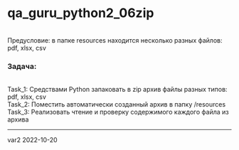 # qa_guru_python2_06zip

<br>Предусловие: в папке resources находится несколько разных файлов: pdf, xlsx, csv

<h3>Задача:</h3>
<br>Task_1: Средствами Python запаковать в zip архив файлы разных типов: pdf, xlsx, csv
<br>Task_2: Поместить автоматически созданный архив в папку /resources
<br>Task_3: Реализовать чтение и проверку содержимого каждого файла из архива

--------
var2 2022-10-20